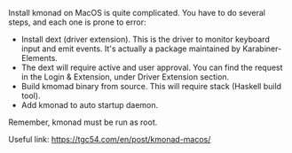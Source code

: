Install kmonad on MacOS is quite complicated. You have to do several steps, and each one is prone to error:
- Install dext (driver extension). This is the driver to monitor keyboard input
and emit events. It's actually a package maintained by Karabiner-Elements.
- The dext will require active and user approval. You can find the request in the Login & Extension, under Driver Extension section.
- Build kmomad binary from source. This will require stack (Haskell build tool).
- Add kmonad to auto startup daemon.

Remember, kmonad must be run as root.

Useful link: https://tgc54.com/en/post/kmonad-macos/

